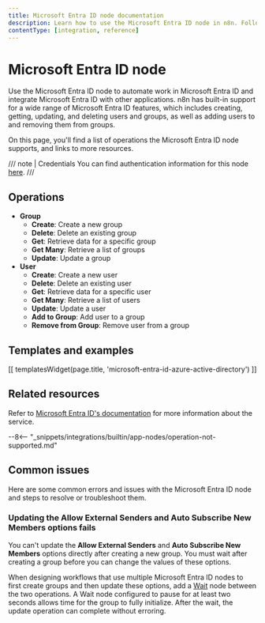 ```yaml
---
title: Microsoft Entra ID node documentation
description: Learn how to use the Microsoft Entra ID node in n8n. Follow technical documentation to integrate Microsoft Entra ID node into your workflows.
contentType: [integration, reference]
---
```


# Microsoft Entra ID node

Use the Microsoft Entra ID node to automate work in Microsoft Entra ID and integrate Microsoft Entra ID with other applications. n8n has built-in support for a wide range of Microsoft Entra ID features, which includes creating, getting, updating, and deleting users and groups, as well as adding users to and removing them from groups.

On this page, you'll find a list of operations the Microsoft Entra ID node supports, and links to more resources.

///  note  | Credentials
You can find authentication information for this node [here](/integrations/builtin/credentials/microsoftentra.md).
///


## Operations

* **Group**
	* **Create**: Create a new group
	* **Delete**: Delete an existing group
	* **Get**: Retrieve data for a specific group
	* **Get Many**: Retrieve a list of groups
	* **Update**: Update a group
* **User**
	* **Create**: Create a new user
	* **Delete**: Delete an existing user
	* **Get**: Retrieve data for a specific user
	* **Get Many**: Retrieve a list of users
	* **Update**: Update a user
	* **Add to Group**: Add user to a group
	* **Remove from Group**: Remove user from a group

## Templates and examples

<!-- see https://www.notion.so/n8n/Pull-in-templates-for-the-integrations-pages-37c716837b804d30a33b47475f6e3780 -->
[[ templatesWidget(page.title, 'microsoft-entra-id-azure-active-directory') ]]

## Related resources

<!-- vale from-microsoft.We = NO -->
Refer to [Microsoft Entra ID's documentation](https://learn.microsoft.com/en-us/graph/api/resources/identity-network-access-overview?view=graph-rest-1.0) for more information about the service.
<!-- vale from-microsoft.We = YES -->

--8<-- "_snippets/integrations/builtin/app-nodes/operation-not-supported.md"

## Common issues

Here are some common errors and issues with the Microsoft Entra ID node and steps to resolve or troubleshoot them.

### Updating the Allow External Senders and Auto Subscribe New Members options fails

You can't update the **Allow External Senders** and **Auto Subscribe New Members** options directly after creating a new group. You must wait after creating a group before you can change the values of these options.

When designing workflows that use multiple Microsoft Entra ID nodes to first create groups and then update these options, add a [Wait](/integrations/builtin/core-nodes/n8n-nodes-base.wait.md) node between the two operations. A Wait node configured to pause for at least two seconds allows time for the group to fully initialize. After the wait, the update operation can complete without erroring.
